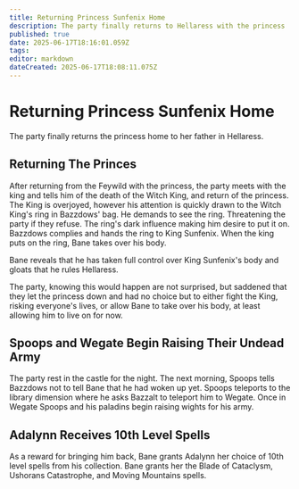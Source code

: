 ```yaml
---
title: Returning Princess Sunfenix Home
description: The party finally returns to Hellaress with the princess
published: true
date: 2025-06-17T18:16:01.059Z
tags: 
editor: markdown
dateCreated: 2025-06-17T18:08:11.075Z
---
```


# Returning Princess Sunfenix Home
The party finally returns the princess home to her father in Hellaress.


## Returning The Princes
After returning from the Feywild with the princess, the party meets with the king and tells him of the death of the Witch King, and return of the princess. The King is overjoyed, however his attention is quickly drawn to the Witch King's ring in Bazzdows' bag. He demands to see the ring. Threatening the party if they refuse. The ring's dark influence making him desire to put it on. Bazzdows complies and hands the ring to King Sunfenix. When the king puts on the ring, Bane takes over his body.

Bane reveals that he has taken full control over King Sunfenix's body and gloats that he rules Hellaress.

The party, knowing this would happen are not surprised, but saddened that they let the princess down and had no choice but to either fight the King, risking everyone's lives, or allow Bane to take over his body, at least allowing him to live on for now.

## Spoops and Wegate Begin Raising Their Undead Army
The party rest in the castle for the night. The next morning, Spoops tells Bazzdows not to tell Bane that he had woken up yet. Spoops teleports to the library dimension where he asks Bazzalt to teleport him to Wegate. Once in Wegate Spoops and his paladins begin raising wights for his army.


## Adalynn Receives 10th Level Spells
As a reward for bringing him back, Bane grants Adalynn her choice of 10th level spells from his collection. Bane grants her the Blade of Cataclysm, Ushorans Catastrophe, and Moving Mountains spells.